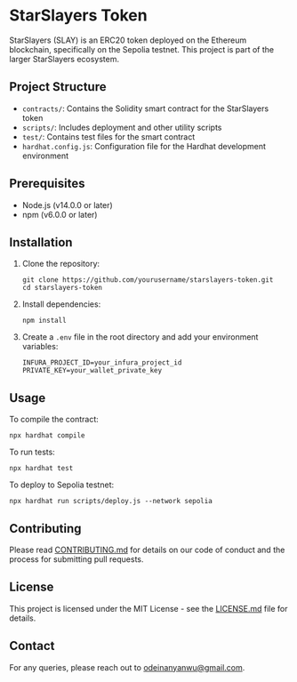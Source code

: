 # StarSlayers Token

StarSlayers (SLAY) is an ERC20 token deployed on the Ethereum blockchain, specifically on the Sepolia testnet. This project is part of the larger StarSlayers ecosystem.

## Project Structure

- `contracts/`: Contains the Solidity smart contract for the StarSlayers token
- `scripts/`: Includes deployment and other utility scripts
- `test/`: Contains test files for the smart contract
- `hardhat.config.js`: Configuration file for the Hardhat development environment

## Prerequisites

- Node.js (v14.0.0 or later)
- npm (v6.0.0 or later)

## Installation

1. Clone the repository:
   ```
   git clone https://github.com/yourusername/starslayers-token.git
   cd starslayers-token
   ```

2. Install dependencies:
   ```
   npm install
   ```

3. Create a `.env` file in the root directory and add your environment variables:
   ```
   INFURA_PROJECT_ID=your_infura_project_id
   PRIVATE_KEY=your_wallet_private_key
   ```

## Usage

To compile the contract:
```
npx hardhat compile
```

To run tests:
```
npx hardhat test
```

To deploy to Sepolia testnet:
```
npx hardhat run scripts/deploy.js --network sepolia
```

## Contributing

Please read [CONTRIBUTING.md](CONTRIBUTING.md) for details on our code of conduct and the process for submitting pull requests.

## License

This project is licensed under the MIT License - see the [LICENSE.md](LICENSE.md) file for details.

## Contact

For any queries, please reach out to odeinanyanwu@gmail.com.